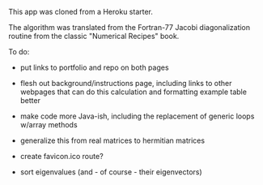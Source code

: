 This app was cloned from a Heroku starter.

The algorithm was translated from the Fortran-77 Jacobi diagonalization routine from the classic "Numerical Recipes" book.

To do:

- put links to portfolio and repo on both pages

- flesh out background/instructions page, including links to other webpages that can do this calculation and formatting example table better

- make code more Java-ish, including the replacement of generic loops w/array methods

- generalize this from real matrices to hermitian matrices

- create favicon.ico route?

- sort eigenvalues (and - of course - their eigenvectors)
